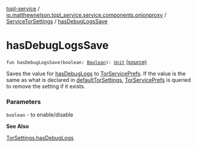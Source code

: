 [topl-service](../../index.md) / [io.matthewnelson.topl_service.service.components.onionproxy](../index.md) / [ServiceTorSettings](index.md) / [hasDebugLogsSave](./has-debug-logs-save.md)

# hasDebugLogsSave

`fun hasDebugLogsSave(boolean: `[`Boolean`](https://kotlinlang.org/api/latest/jvm/stdlib/kotlin/-boolean/index.html)`): `[`Unit`](https://kotlinlang.org/api/latest/jvm/stdlib/kotlin/-unit/index.html) [(source)](https://github.com/05nelsonm/TorOnionProxyLibrary-Android/blob/master/topl-service/src/main/java/io/matthewnelson/topl_service/service/components/onionproxy/ServiceTorSettings.kt#L703)

Saves the value for [hasDebugLogs](has-debug-logs.md) to [TorServicePrefs](../../io.matthewnelson.topl_service.prefs/-tor-service-prefs/index.md). If the value is the same
as what is declared in [defaultTorSettings](default-tor-settings.md), [TorServicePrefs](../../io.matthewnelson.topl_service.prefs/-tor-service-prefs/index.md) is queried to remove the
setting if it exists.

### Parameters

`boolean` - to enable/disable

**See Also**

[TorSettings.hasDebugLogs](../../..//topl-core-base/io.matthewnelson.topl_core_base/-tor-settings/has-debug-logs.md)

